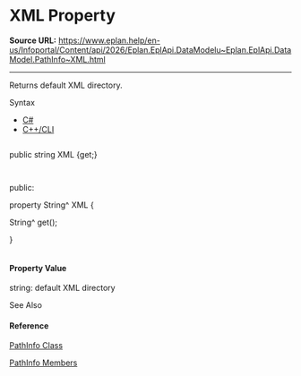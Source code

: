 # XML Property

**Source URL:** https://www.eplan.help/en-us/Infoportal/Content/api/2026/Eplan.EplApi.DataModelu~Eplan.EplApi.DataModel.PathInfo~XML.html

---

Returns default XML directory.

Syntax

- [C#](#i-syntax-CS)
- [C++/CLI](#i-syntax-CPP2005)

```
```
public string XML {get;}
```
```

```
```
public:
property String^ XML {
   String^ get();
}
```
```

#### Property Value

string: default XML directory



See Also

#### Reference

[PathInfo Class](Eplan.EplApi.DataModelu~Eplan.EplApi.DataModel.PathInfo.html)
  
[PathInfo Members](Eplan.EplApi.DataModelu~Eplan.EplApi.DataModel.PathInfo_members.html)